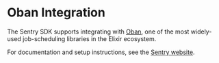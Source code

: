 # Oban Integration

The Sentry SDK supports integrating with [Oban](https://github.com/sorentwo/oban), one of the most widely-used job-scheduling libraries in the Elixir ecosystem.

For documentation and setup instructions, see the [Sentry website](https://docs.sentry.io/platforms/elixir/integrations/oban/).
